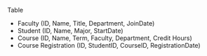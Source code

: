 Table
- Faculty (ID, Name, Title, Department, JoinDate)
- Student (ID, Name, Major, StartDate)
- Course (ID, Name, Term, Faculty, Department, Credit Hours)
- Course Registration (ID, StudentID, CourseID, RegistrationDate)
